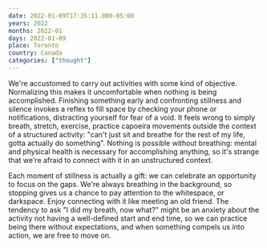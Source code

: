 ```yaml
---
date: 2022-01-09T17:35:11.000-05:00
years: 2022
months: 2022-01
days: 2022-01-09
place: Toronto
country: Canada
categories: ["thought"]
---
```

We're accustomed to carry out activities with some kind of objective. Normalizing this makes it uncomfortable when nothing is being accomplished. Finishing something early and confronting stillness and silence invokes a reflex to fill space by checking your phone or notifications, distracting yourself for fear of a void. It feels wrong to simply breath, stretch, exercise, practice capoeira movements outside the context of a structured activity: "can't just sit and breathe for the rest of my life, gotta actually do something". Nothing is possible without breathing: mental and physical health is necessary for accomplishing anything, so it's strange that we're afraid to connect with it in an unstructured context.

Each moment of stillness is actually a gift: we can celebrate an opportunity to focus on the gaps. We're always breathing in the background, so stopping gives us a chance to pay attention to the whitespace, or darkspace. Enjoy connecting with it like meeting an old friend. The tendency to ask "I did my breath, now what?" might be an anxiety about the activity not having a well-defined start and end time, so we can practice being there without expectations, and when something compels us into action, we are free to move on.
